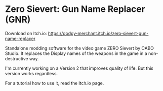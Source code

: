 # Zero Sievert: Gun Name Replacer (GNR)

Download on Itch.io: https://dodgy-merchant.itch.io/zero-sievert-gun-name-replacer

Standalone modding software for the video game ZERO Sievert by CABO Studio.
It replaces the Display names of the weapons in the game in a non-destructive way.

I'm currently working on a Version 2 that improves quality of life.
But this version works regardless.

For a tutorial how to use it, read the Itch.io page.
